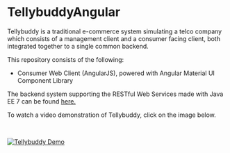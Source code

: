 # TellybuddyAngular
Tellybuddy is a traditional e-commerce system simulating a telco company which consists of a management client and a consumer facing client, both integrated together to a single common backend.

This repository consists of the following:
- Consumer Web Client (AngularJS), powered with Angular Material UI Component Library

The backend system supporting the RESTful Web Services made with Java EE 7 can be found <a href="https://github.com/browleless/Tellybuddy">here.</a>

To watch a video demonstration of Tellybuddy, click on the image below.

<br/>

[![Tellybuddy Demo](https://i.ibb.co/qrr5NQW/tellybuddy-thumbnail.jpg)](https://www.youtube.com/watch?v=UBfV_0RazaM "Tellybuddy Demo")
